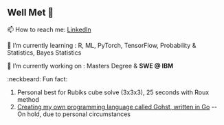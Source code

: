 <h2><b>Well Met</b> 👋</h2>

  📫 How to reach me: [LinkedIn](https://www.linkedin.com/in/maks-drzezdzon/)
  
  :scroll: I’m currently learning : R, ML, PyTorch, TensorFlow,  Probability & Statistics, Bayes Statistics
  
  :briefcase: I’m currently working on : Masters Degree & <b>SWE @ IBM</b>
  
  <!-- :loudspeaker: -->
  
  :neckbeard: Fun fact: 
  1) Personal best for Rubiks cube solve (3x3x3), 25 seconds with Roux method
  2) [Creating my own programming language called Gohst, written in Go](https://github.com/Maks-Drzezdzon/Gohst) -- On hold, due to personal circumstances 
  
<!--
**Maks-Drzezdzon/Maks-Drzezdzon** is a ✨ _special_ ✨ repository because its `README.md` (this file) appears on your GitHub profile.

Here are some ideas to get you started:

- 🔭 I’m currently working on ...
- 🌱 I’m currently learning ...
- 👯 I’m looking to collaborate on ...
- 🤔 I’m looking for help with ...
- 💬 Ask me about ...
- 📫 How to reach me: ...
- ⚡ Fun fact: ...
- https://gist.github.com/rxaviers/7360908
- https://github.com/adam-p/markdown-here/wiki/Markdown-Cheatsheet
-->

